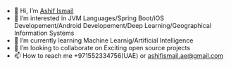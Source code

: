 - 👋 Hi, I’m [Ashif Ismail](https://github.com/SheikhZayed)
- 👀 I’m interested in JVM Languages/Spring Boot/iOS Developement/Android Developement/Deep Learning/Geographical Information Systems
- 🌱 I’m currently learning Machine Learnig/Artificial Intelligence
- 💞️ I’m looking to collaborate on Exciting open source projects
- 📫 How to reach me +971552334756(UAE) or ashifismail.ae@gmail.com

<!---
SheikhZayed/SheikhZayed is a ✨ special ✨ repository because its `README.md` (this file) appears on your GitHub profile.
You can click the Preview link to take a look at your changes.
--->
